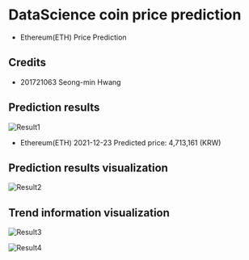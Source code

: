 # DataScience coin price prediction
- Ethereum(ETH) Price Prediction

## Credits
- 201721063 Seong-min Hwang

## Prediction results
![Result1](https://user-images.githubusercontent.com/90667568/146432279-19cb64fb-41ea-4b0c-a9ee-b245822c58c7.JPG)
- Ethereum(ETH) 2021-12-23 Predicted price: 4,713,161 (KRW)

## Prediction results visualization
![Result2](https://user-images.githubusercontent.com/90667568/146432372-ddfd87c9-4c00-4338-8290-9033941b682b.JPG)

## Trend information visualization
![Result3](https://user-images.githubusercontent.com/90667568/146432560-d810ee48-f6f3-41f5-b963-081d93f4285b.JPG)

![Result4](https://user-images.githubusercontent.com/90667568/146432641-cf64ef15-727f-4cd5-8950-f16d7fd4e99b.JPG)
